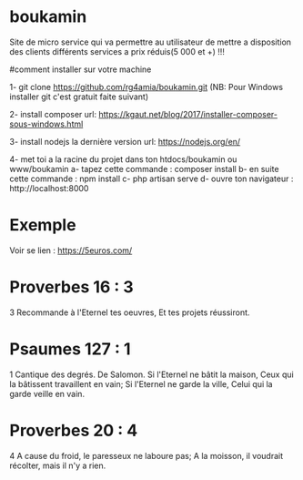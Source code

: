 # boukamin
Site de micro service qui va permettre au utilisateur de mettre a disposition des clients différents services a prix réduis(5 000 et +) !!!

#comment installer sur votre machine

1- git clone https://github.com/rg4amia/boukamin.git (NB: Pour Windows installer git c'est gratuit faite suivant)

2- install composer url: https://kgaut.net/blog/2017/installer-composer-sous-windows.html

3- install nodejs la dernière version url: https://nodejs.org/en/

4- met toi a la racine du projet dans ton htdocs/boukamin ou www/boukamin 
    a- tapez cette commande : composer install
    b- en suite cette commande : npm install
    c- php artisan serve 
    d- ouvre ton navigateur : http://localhost:8000


# Exemple
Voir se lien : https://5euros.com/

# Proverbes 16 : 3
3 Recommande à l'Eternel tes oeuvres, Et tes projets réussiront.

# Psaumes 127 : 1
1 Cantique des degrés. De Salomon. Si l'Eternel ne bâtit la maison, Ceux qui la bâtissent travaillent en vain; Si l'Eternel ne garde la ville, Celui qui la garde veille en vain.

# Proverbes 20 : 4
4 A cause du froid, le paresseux ne laboure pas; A la moisson, il voudrait récolter, mais il n'y a rien.

